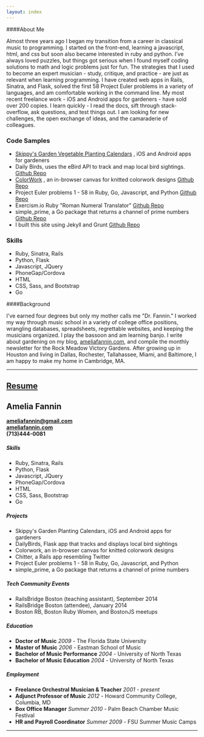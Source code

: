 ```yaml
---
layout: index
---
```

####About Me

 Almost three years ago I began my transition from a career in classical music to programming. I started on the front-end, learning a javascript, html, and css but soon also became interested in ruby and python. I've always loved puzzles, but things got serious when I found myself coding solutions to math and logic problems just for fun. The strategies that I used to become an expert musician - study, critique, and practice - are just as relevant when learning programming. I have created web apps in Rails, Sinatra, and Flask, solved the first 58 Project Euler problems in a variety of languages, and am comfortable working in the command line. My most recent freelance work - iOS and Android apps for gardeners - have sold over 200 copies. I learn quickly - I read the docs, sift through stack-overflow, ask questions, and test things out. I am looking for new challenges, the open exchange of ideas, and the camaraderie of colleagues.  

<div class="col">
  <h3>Code Samples</h3>
  <ul>
    <li>
      <a href="https://itunes.apple.com/us/developer/katherine-martin/id970091990" target="_blank">Skippy's Garden Vegetable Planting Calendars</a>
      , iOS and Android apps for gardeners
    </li>
    <li>
      Daily Birds, uses the eBird API to track and map local bird sightings.
      <a href="https://github.com/AmeliaFannin/Daily_Birds" target="_blank">
        Github Repo
      </a>
    </li>
    <li>
      <a href="https://salty-gorge-2567.herokuapp.com/grid.html" target="_back">ColorWork</a>
      , an in-browser canvas for knitted colorwork designs
      <a href="https://github.com/AmeliaFannin/colorwork" target="_blank">
        Github Repo
      </a>
    </li>
    <li>
      Project Euler problems 1 - 58 in Ruby, Go, Javascript, and Python
      <a href="https://github.com/AmeliaFannin/euler" target="_blank">
        Github Repo
      </a>
    </li>
    <li>
      Exercism.io Ruby "Roman Numeral Translator"
      <a href="https://github.com/AmeliaFannin/Exercism-Ruby" target="_blank">
        Github Repo
      </a>
    </li>
    <li>
      simple_prime, a Go package that returns a channel of prime numbers
      <a href="https://github.com/AmeliaFannin/simple_prime" target="_blank">
        Github Repo
      </a>
    </li>
    <li>
      I built this site using Jekyll and Grunt
      <a href="https://github.com/AmeliaFannin/AmeliaFannin.github.io" target="_blank">
        Github Repo
      </a>
    </li>
  </ul>
</div>

<div class= "col">
  <h3>Skills</h3>
  <ul>
    <li>Ruby, Sinatra, Rails</li>
    <li>Python, Flask</li>
    <li>Javascript, JQuery</li>
    <li>PhoneGap/Cordova</li>
    <li>HTML</li>
    <li>CSS, Sass, and Bootstrap</li>
    <li>Go</li> 
  </ul>
</div>


####Background


I've earned four degrees but only my mother calls me "Dr. Fannin." I worked my way through music school in a variety of college office positions, wrangling databases, spreadsheets, regrettable websites, and keeping the musicians organized. I play the bassoon and am learning banjo. I write about gardening on my blog, <a href="http://ameliafannin.com" target="blank">ameliafannin.com</a>, and compile the monthly newsletter for the Rock Meadow Victory Gardens. After growing up in Houston and living in Dallas, Rochester, Tallahassee, Miami, and Baltimore, I am happy to make my home in Cambridge, MA.
 
---

<div class="resume-head">
  <h2><a href="/fannin_resume_2015.pdf" rel="download">Resume</a></h2>
</div>

## Amelia Fannin
**[ameliafannin@gmail.com](mailto://ameliafannin@gmail.com)**    
**[ameliafannin.com](http://ameliafannin.com)**   
**(713)444-0081**

##### Skills
* Ruby, Sinatra, Rails
* Python, Flask
* Javascript, JQuery
* PhoneGap/Cordova
* HTML
* CSS, Sass, Bootstrap
* Go 

##### Projects
* Skippy's Garden Planting Calendars, iOS and Android apps for gardeners
* DailyBirds, Flask app that tracks and displays local bird sightings
* Colorwork, an in-browser canvas for knitted colorwork designs
* Chitter, a Rails app resembling Twitter
* Project Euler problems 1 - 58 in Ruby, Go, Javascript, and Python 
* simple_prime, a Go package that returns a channel of prime numbers

#####  Tech Community Events
* RailsBridge Boston (teaching assistant), September 2014
* RailsBridge Boston (attendee), January 2014
* Boston RB, Boston Ruby Women, and BostonJS meetups

##### Education
* **Doctor of Music** *2009* - The Florida State University 
* **Master of Music** *2006* - Eastman School of Music 
* **Bachelor of Music Performance** *2004* - University of North Texas
* **Bachelor of Music Education** *2004* - University of North Texas

##### Employment
* **Freelance Orchestral Musician & Teacher** *2001 - present*
* **Adjunct Professor of Music** *2012* - Howard Community College, Columbia, MD 
* **Box Office Manager** *Summer 2010* - Palm Beach Chamber Music Festival
* **HR and Payroll Coordinator** *Summer 2009* - FSU Summer Music Camps

---




